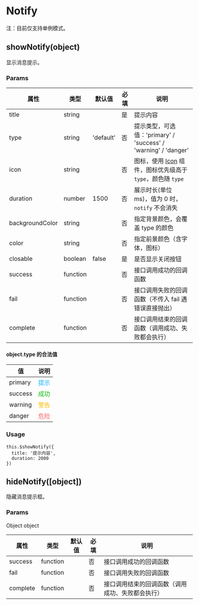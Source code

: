 # Notify

注：目前仅支持单例模式。

## showNotify(object)

显示消息提示。

### Params

| 属性            | 类型     | 默认值    | 必填 | 说明                                                                    |
| --------------- | -------- | --------- | ---- | ----------------------------------------------------------------------- |
| title           | string   |           | 是   | 提示内容                                                                |
| type            | string   | 'default' | 否   | 提示类型，可选值：'primary' / 'success' / 'warning' / 'danger'          |
| icon            | string   |           | 否   | 图标，使用 [Icon](./Icon.md) 组件，图标优先级高于 `type`，颜色随 `type` |
| duration        | number   | 1500      | 否   | 展示时长(单位 ms)，值为 0 时，`notify` 不会消失                         |
| backgroundColor | string   |           | 否   | 指定背景颜色，会覆盖 type 的颜色                                        |
| color           | string   |           | 否   | 指定前景颜色（含字体，图标）                                            |
| closable        | boolean  | false     | 是   | 是否显示关闭按钮                                                        |
| success         | function |           | 否   | 接口调用成功的回调函数                                                  |
| fail            | function |           | 否   | 接口调用失败的回调函数（不传入 fail 遇错误直接抛出）                    |
| complete        | function |           | 否   | 接口调用结束的回调函数（调用成功、失败都会执行）                        |

#### object.type 的合法值

| 值      | 说明                            |
| ------- | ------------------------------- |
| primary | <font color=#10aeff>提示</font> |
| success | <font color=#09bb07>成功</font> |
| warning | <font color=#ffbe00>警告</font> |
| danger  | <font color=#f76260>危险</font> |

### Usage

```
this.$showNotify({
  title: '提示内容',
  duration: 2000
})
```

## hideNotify([object])

隐藏消息提示框。

### Params

Object object

| 属性     | 类型     | 默认值 | 必填 | 说明                                             |
| -------- | -------- | ------ | ---- | ------------------------------------------------ |
| success  | function |        | 否   | 接口调用成功的回调函数                           |
| fail     | function |        | 否   | 接口调用失败的回调函数                           |
| complete | function |        | 否   | 接口调用结束的回调函数（调用成功、失败都会执行） |
